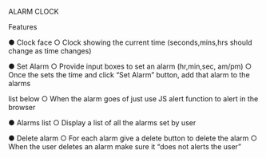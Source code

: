 ALARM CLOCK

Features

● Clock face
○ Clock showing the current time (seconds,mins,hrs should change as time
changes)

● Set Alarm
○ Provide input boxes to set an alarm (hr,min,sec, am/pm)
○ Once the sets the time and click “Set Alarm” button, add that alarm to the alarms

list below
○ When the alarm goes of just use JS alert function to alert in the browser

● Alarms list
○ Display a list of all the alarms set by user

● Delete alarm
○ For each alarm give a delete button to delete the alarm
○ When the user deletes an alarm make sure it “does not alerts the user”